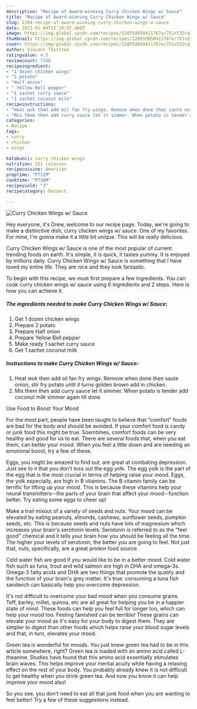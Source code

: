 ```yaml
---
description: "Recipe of Award-winning Curry Chicken Wings w/ Sauce"
title: "Recipe of Award-winning Curry Chicken Wings w/ Sauce"
slug: 2394-recipe-of-award-winning-curry-chicken-wings-w-sauce
date: 2021-01-04T12:10:37.488Z
image: https://img-global.cpcdn.com/recipes/12d55d650411767e/751x532cq70/curry-chicken-wings-w-sauce-recipe-main-photo.jpg
thumbnail: https://img-global.cpcdn.com/recipes/12d55d650411767e/751x532cq70/curry-chicken-wings-w-sauce-recipe-main-photo.jpg
cover: https://img-global.cpcdn.com/recipes/12d55d650411767e/751x532cq70/curry-chicken-wings-w-sauce-recipe-main-photo.jpg
author: Vincent Thornton
ratingvalue: 4.5
reviewcount: 7346
recipeingredient:
- "1 dozen chicken wings"
- "2 potato"
- "Half onion"
- " Yellow Bell pepper"
- "1 sachet curry sauce"
- "1 sachet coconut milk"
recipeinstructions:
- "Heat wok then add oil fan fry wings. Remove when done then saute onion, stir fry potato until it turns golden brown add in chicken."
- "Mix them then add curry sauce let it simmer. When potato is tender add coconut milk simmer again till done"
categories:
- Recipe
tags:
- curry
- chicken
- wings

katakunci: curry chicken wings 
nutrition: 251 calories
recipecuisine: American
preptime: "PT12M"
cooktime: "PT36M"
recipeyield: "3"
recipecategory: Dessert

---
```



![Curry Chicken Wings w/ Sauce](https://img-global.cpcdn.com/recipes/12d55d650411767e/751x532cq70/curry-chicken-wings-w-sauce-recipe-main-photo.jpg)

Hey everyone, it's Drew, welcome to our recipe page. Today, we're going to make a distinctive dish, curry chicken wings w/ sauce. One of my favorites. For mine, I'm gonna make it a little bit unique. This will be really delicious.



Curry Chicken Wings w/ Sauce is one of the most popular of current trending foods on earth. It's simple, it is quick, it tastes yummy. It is enjoyed by millions daily. Curry Chicken Wings w/ Sauce is something that I have loved my entire life. They are nice and they look fantastic.


To begin with this recipe, we must first prepare a few ingredients. You can cook curry chicken wings w/ sauce using 6 ingredients and 2 steps. Here is how you can achieve it.

<!--inarticleads1-->

##### The ingredients needed to make Curry Chicken Wings w/ Sauce:

1. Get 1 dozen chicken wings
1. Prepare 2 potato
1. Prepare Half onion
1. Prepare  Yellow Bell pepper
1. Make ready 1 sachet curry sauce
1. Get 1 sachet coconut milk




<!--inarticleads2-->

##### Instructions to make Curry Chicken Wings w/ Sauce:

1. Heat wok then add oil fan fry wings. Remove when done then saute onion, stir fry potato until it turns golden brown add in chicken.
1. Mix them then add curry sauce let it simmer. When potato is tender add coconut milk simmer again till done




Use Food to Boost Your Mood


For the most part, people have been taught to believe that "comfort" foods are bad for the body and should be avoided. If your comfort food is candy or junk food this might be true. Soemtimes, comfort foods can be very healthy and good for us to eat. There are several foods that, when you eat them, can better your mood. When you feel a little down and are needing an emotional boost, try a few of these.

Eggs, you might be amazed to find out, are great at combating depression. Just see to it that you don't toss out the egg yolk. The egg yolk is the part of the egg that is the most crucial in terms of helping raise your mood. Eggs, the yolk especially, are high in B vitamins. The B vitamin family can be terrific for lifting up your mood. This is because these vitamins help your neural transmitters--the parts of your brain that affect your mood--function better. Try eating some eggs to cheer up!

Make a trail mixout of a variety of seeds and nuts. Your mood can be elevated by eating peanuts, almonds, cashews, sunflower seeds, pumpkin seeds, etc. This is because seeds and nuts have lots of magnesium which increases your brain's serotonin levels. Serotonin is referred to as the "feel good" chemical and it tells your brain how you should be feeling all the time. The higher your levels of serotonin, the better you are going to feel. Not just that, nuts, specifically, are a great protein food source.

Cold water fish are good if you would like to be in a better mood. Cold water fish such as tuna, trout and wild salmon are high in DHA and omega-3s. Omega-3 fatty acids and DHA are two things that promote the quality and the function of your brain's grey matter. It's true: consuming a tuna fish sandwich can basically help you overcome depression. 

It's not difficult to overcome your bad mood when you consume grains. Teff, barley, millet, quinoa, etc are all great for helping you be in a happier state of mind. These foods can help you feel full for longer too, which can help your mood too. Feeling famished can be terrible! These grains can elevate your mood as it's easy for your body to digest them. They are simpler to digest than other foods which helps raise your blood sugar levels and that, in turn, elevates your mood.

Green tea is wonderful for moods. You just knew green tea had to be in this article somewhere, right? Green tea is loaded with an amino acid called L-theanine. Studies have found that this amino acid essentially stimulates brain waves. This helps improve your mental acuity while having a relaxing effect on the rest of your body. You probably already knew it is not difficult to get healthy when you drink green tea. And now you know it can help improve your mood also!

So you see, you don't need to eat all that junk food when you are wanting to feel better! Try  a few  of  these  suggestions  instead.

